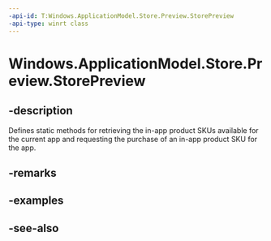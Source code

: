 ----api-id: T:Windows.ApplicationModel.Store.Preview.StorePreview
-api-type: winrt class
---<!-- Class syntax.public class StorePreview --># Windows.ApplicationModel.Store.Preview.StorePreview## -descriptionDefines static methods for retrieving the in-app product SKUs available for the current app and requesting the purchase of an in-app product SKU for the app.## -remarks## -examples## -see-also